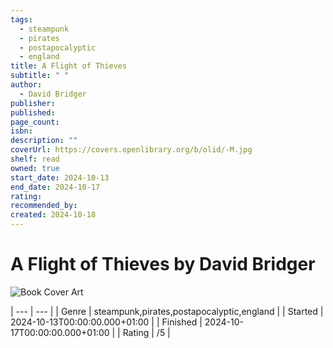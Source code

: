 ```yaml
---
tags:
  - steampunk
  - pirates
  - postapocalyptic
  - england
title: A Flight of Thieves
subtitle: " "
author:
  - David Bridger
publisher: 
published: 
page_count: 
isbn: 
description: ""
coverUrl: https://covers.openlibrary.org/b/olid/-M.jpg
shelf: read
owned: true
start_date: 2024-10-13
end_date: 2024-10-17
rating: 
recommended_by: 
created: 2024-10-18
---
```


# A Flight of Thieves by David Bridger

![Book Cover Art](https://covers.openlibrary.org/b/olid/-M.jpg)


| --- | --- |
| Genre | steampunk,pirates,postapocalyptic,england |
| Started | 2024-10-13T00:00:00.000+01:00 |
| Finished | 2024-10-17T00:00:00.000+01:00 |
| Rating | /5 |

